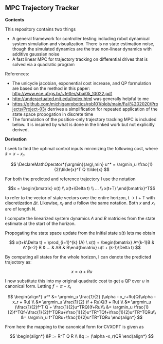 ## MPC Trajectory Tracker
**Contents** 

This repository contains two things
- A general framework for controller testing including robot dynamical system simulation and visualization. There is no state estimation noise, though the simulated dynamics are the true non-linear dynamics with additive gaussian noise
- A fast linear MPC for trajectory tracking on differential drives that is solved via a quadratic program

References:
- The unicycle jacobian, exponential cost increase, and QP formulation are based on the method in this paper: http://www.ece.ufrgs.br/~fetter/sbai05_10022.pdf
- http://underactuated.mit.edu/index.html was generally helpful to me
- https://github.com/michiganrobotics/rob101/blob/main/Fall%202020/Projects/Project-03/ derrives a simplification for repeated application of the state space propogation in discrete time
- The formulation of the position-only trajectory tracking MPC is included below. It is inspired by what is done in the linked work but not explicitly derived.

**Derivation**

I seek to find the optimal control inputs minimizing the following cost, where $\tilde{x} =x-x_{r}$.

$$
\DeclareMathOperator*{\argmin}{arg\,min}
u^* = \argmin_u \frac{1}{2}\tilde{x}^T Q \tilde{x}
$$

For both the predicted and reference trajectory I use the notation

$$x = \begin{bmatrix} x(t) \\ x(t+\Delta t) \\ ... \\ x(t+T) \end{bmatrix}^T$$ 

to refer to the vector of state vectors over the entire horizon, t $\rightarrow$ t + T with discretization $\Delta t$. Likewise, $x_r$ and $u$ follow the same notation. Both $x$ and $x_r$ are of length $N$.

I compute the linearized system dynamics $A$ and $B$ matricies from the state estimate at the start of the horizon.

Propogating the state space update from the initial state $x(t)$ lets me obtain

$$
x(t+k\Delta t) = \prod_{i=1}^{k} (A) \ x(t) + \begin{bmatrix} A^{k-1}B & A^{k-2} B & ... & AB & B\end{bmatrix} u(t + (k-1)\Delta t)
$$

By computing all states for the whole horizon, I can denote the predicted trajectory as:

$$
x = \alpha + R u
$$

I now substitute this into my original quadratic cost to get a QP over $u$ in canonical form. Letting $f=\alpha - x_r$

$$
\begin{align*}
u^* &= \argmin_u \frac{1}{2} (\alpha - x_r+Ru)Q(\alpha - x_r + Ru) \\
 &= \argmin_u \frac{1}{2} (f + Ru)Q(f + Ru) \\
 &= \argmin_u (\frac{1}{2}f^T Q + \frac{1}{2}u^TRQ)(f+Ru)\\
 &= \argmin_u \frac{1}{2}f^TQf+\frac{1}{2}f^TQRu+\frac{1}{2}u^TR^TQf+\frac{1}{2}u^TR^TQRu\\
 &= \argmin_u f^TQRu+\frac{1}{2}u^TR^TQRu
\end{align*}
$$

From here the mapping to the canonical form for CVXOPT is given as
 
$$
\begin{align*}
&P := R^T Q R \\
&q := (\alpha -x_r)QR
\end{align*}
$$
